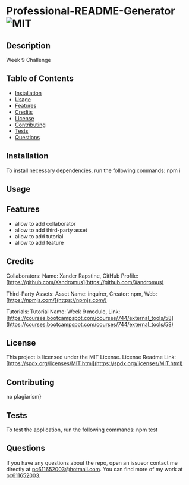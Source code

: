 # Professional-README-Generator![MIT](https://img.shields.io/static/v1?label=license&message=MIT&color=brightgreen "Badge")

## Description

Week 9 Challenge
    
## Table of Contents

* [Installation](#installation)
* [Usage](#usage)
* [Features](#features)
* [Credits](#credits)
* [License](#license)
* [Contributing](#contributing)
* [Tests](#tests)
* [Questions](#questions)

## Installation

To install necessary dependencies, run the following commands:
npm i
    
## Usage

    
    
## Features

 - allow to add collaborator
 - allow to add third-party asset
 - allow to add tutorial
 - allow to add feature

## Credits

Collaborators:
Name: Xander Rapstine, GitHub Profile: [https://github.com/Xandromus](https://github.com/Xandromus)

Third-Party Assets:
Asset Name: inquirer, Creator: npm, Web: [https://npmjs.com/](https://npmjs.com/)

Tutorials:
Tutorial Name: Week 9 module, Link: [https://courses.bootcampspot.com/courses/744/external_tools/58](https://courses.bootcampspot.com/courses/744/external_tools/58)

## License

This project is licensed under the MIT License.
License Readme Link: [https://spdx.org/licenses/MIT.html](https://spdx.org/licenses/MIT.html)
    
## Contributing

no plagiarism}
    
## Tests

To test the application, run the following commands:
npm test
    
## Questions

If you have any questions about the repo, open an issueor contact me directly at pc611652003@hotmail.com.
You can find more of my work at [pc611652003](https://github.com/pc611652003).
    
